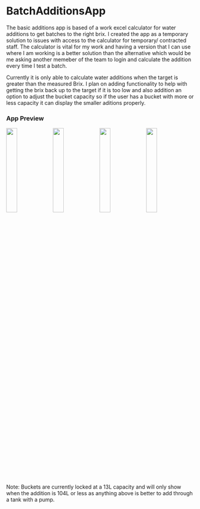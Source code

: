 # BatchAdditionsApp

The basic additions app is based of a work excel calculator for water additions to get batches to the right brix. I created the app as a temporary solution to issues with access to the calculator for temporary/ contracted staff. The calculator is vital for my work and having a version that I can use where I am working is a better solution than the alternative which would be me asking another memeber of the team to login and calculate the addition every time I test a batch. 

Currently it is only able to calculate water additions when the target is greater than the measured Brix. I plan on adding functionality to help with getting the brix back up to the target if it is too low and also addition an option to adjust the bucket capacity so if the user has a bucket with more or less capacity it can display the smaller aditions properly.

### App Preview
<img src="https://github.com/rkt98/BatchAdditionsApp/assets/37614145/52180078-a9e1-4af4-925a-002345c09c6b" height=24% width=24%>
<img src="https://github.com/rkt98/BatchAdditionsApp/assets/37614145/5ce8acdd-6d01-4965-abc7-b0da5f41a032" height=24% width=24%>
<img src="https://github.com/rkt98/BatchAdditionsApp/assets/37614145/f14f0c0f-d860-40fd-8244-4461d4736b40" height=24% width=24%>
<img src="https://github.com/rkt98/BatchAdditionsApp/assets/37614145/f9b3f029-88df-4423-b00f-cc399f724af2" height=24% width=24%>

Note: Buckets are currently locked at a 13L capacity and will only show when the addition is 104L or less as anything above is better to add through a tank with a pump.
